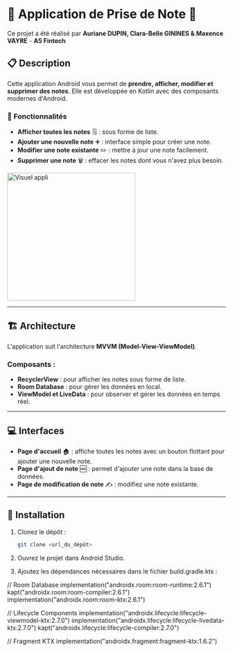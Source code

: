 # **📱 Application de Prise de Note 📱**

Ce projet a été réalisé par **Auriane DUPIN, Clara-Belle GININES & Maxence VAYRE** - **A5 Fintech**

## **📋 Description**
Cette application Android vous permet de **prendre, afficher, modifier et supprimer des notes**. Elle est développée en Kotlin avec des composants modernes d'Android. 

### **🔑 Fonctionnalités** 



- **Afficher toutes les notes** 🗒️ : sous forme de liste.
- **Ajouter une nouvelle note** ➕ : interface simple pour créer une note.
- **Modifier une note existante** ✏️ : mettre à jour une note facilement.
- **Supprimer une note** 🗑️ : effacer les notes dont vous n'avez plus besoin.

<img width="295" alt="Visuel appli" src="https://github.com/user-attachments/assets/84a5a441-c59b-49fc-9f32-452bbc6c0509">

---

## **🏗️ Architecture**
L'application suit l'architecture **MVVM (Model-View-ViewModel)**.

### **Composants :**
- **RecyclerView** : pour afficher les notes sous forme de liste.
- **Room Database** : pour gérer les données en local.
- **ViewModel et LiveData** : pour observer et gérer les données en temps réel.

---

## **💻 Interfaces**
- **Page d'accueil** 🏠 : affiche toutes les notes avec un bouton flottant pour ajouter une nouvelle note.
- **Page d'ajout de note** 🆕 : permet d'ajouter une note dans la base de données.
- **Page de modification de note** ✍️ : modifiez une note existante.

---

## **🚀 Installation**

1. Clonez le dépôt :  
   ```bash
   git clone <url_du_dépôt>

2. Ouvrez le projet dans Android Studio.

3. Ajoutez les dépendances nécessaires dans le fichier build.gradle.kts :

// Room Database
implementation("androidx.room:room-runtime:2.6.1")
kapt("androidx.room:room-compiler:2.6.1")
implementation("androidx.room:room-ktx:2.6.1")

// Lifecycle Components
implementation("androidx.lifecycle:lifecycle-viewmodel-ktx:2.7.0")
implementation("androidx.lifecycle:lifecycle-livedata-ktx:2.7.0")
kapt("androidx.lifecycle:lifecycle-compiler:2.7.0")

// Fragment KTX
implementation("androidx.fragment:fragment-ktx:1.6.2")

